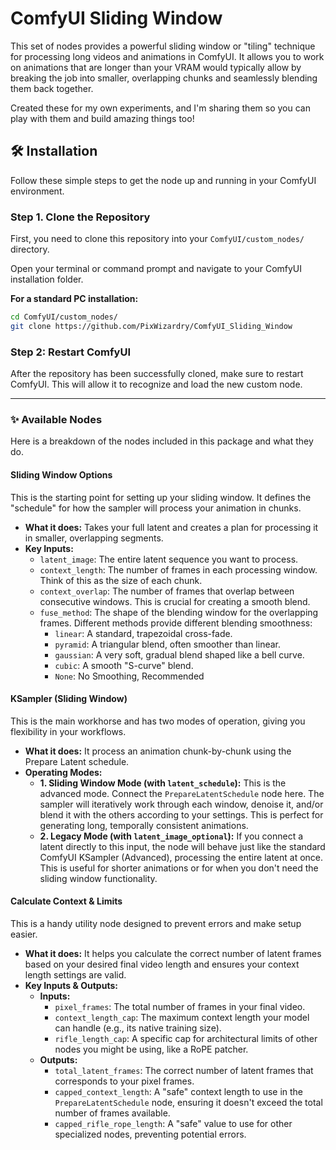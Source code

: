 # ComfyUI Sliding Window

This set of nodes provides a powerful sliding window or "tiling" technique for processing long videos and animations in ComfyUI. It allows you to work on animations that are longer than your VRAM would typically allow by breaking the job into smaller, overlapping chunks and seamlessly blending them back together. 

Created these for my own experiments, and I'm sharing them so you can play with them and build amazing things too!

## 🛠️ Installation

Follow these simple steps to get the node up and running in your ComfyUI environment.

### Step 1. Clone the Repository

First, you need to clone this repository into your `ComfyUI/custom_nodes/` directory.

Open your terminal or command prompt and navigate to your ComfyUI installation folder.

**For a standard PC installation:**
```bash
cd ComfyUI/custom_nodes/
git clone https://github.com/PixWizardry/ComfyUI_Sliding_Window
```

### Step 2: Restart ComfyUI

After the repository has been successfully cloned, make sure to restart ComfyUI. This will allow it to recognize and load the new custom node.

---

### ✨ Available Nodes

Here is a breakdown of the nodes included in this package and what they do.

#### **Sliding Window Options**
This is the starting point for setting up your sliding window. It defines the "schedule" for how the sampler will process your animation in chunks.

*   **What it does:** Takes your full latent and creates a plan for processing it in smaller, overlapping segments.
*   **Key Inputs:**
    *   `latent_image`: The entire latent sequence you want to process.
    *   `context_length`: The number of frames in each processing window. Think of this as the size of each chunk.
    *   `context_overlap`: The number of frames that overlap between consecutive windows. This is crucial for creating a smooth blend.
    *   `fuse_method`: The shape of the blending window for the overlapping frames. Different methods provide different blending smoothness:
        *   `linear`: A standard, trapezoidal cross-fade.
        *   `pyramid`: A triangular blend, often smoother than linear.
        *   `gaussian`: A very soft, gradual blend shaped like a bell curve.
        *   `cubic`: A smooth "S-curve" blend.
        *   `None`: No Smoothing, Recommended

#### **KSampler (Sliding Window)**
This is the main workhorse and has two modes of operation, giving you flexibility in your workflows.

*   **What it does:** It process an animation chunk-by-chunk using the Prepare Latent schedule.
*   **Operating Modes:**
    *   **1. Sliding Window Mode (with `latent_schedule`):** This is the advanced mode. Connect the `PrepareLatentSchedule` node here. The sampler will iteratively work through each window, denoise it, and/or blend it with the others according to your settings. This is perfect for generating long, temporally consistent animations.
    *   **2. Legacy Mode (with `latent_image_optional`):** If you connect a latent directly to this input, the node will behave just like the standard ComfyUI KSampler (Advanced), processing the entire latent at once. This is useful for shorter animations or for when you don't need the sliding window functionality.

#### **Calculate Context & Limits**
This is a handy utility node designed to prevent errors and make setup easier.

*   **What it does:** It helps you calculate the correct number of latent frames based on your desired final video length and ensures your context length settings are valid.
*   **Key Inputs & Outputs:**
    *   **Inputs:**
        *   `pixel_frames`: The total number of frames in your final video.
        *   `context_length_cap`: The maximum context length your model can handle (e.g., its native training size).
        *   `rifle_length_cap`: A specific cap for architectural limits of other nodes you might be using, like a RoPE patcher.
    *   **Outputs:**
        *   `total_latent_frames`: The correct number of latent frames that corresponds to your pixel frames.
        *   `capped_context_length`: A "safe" context length to use in the `PrepareLatentSchedule` node, ensuring it doesn't exceed the total number of frames available.
        *   `capped_rifle_rope_length`: A "safe" value to use for other specialized nodes, preventing potential errors.
